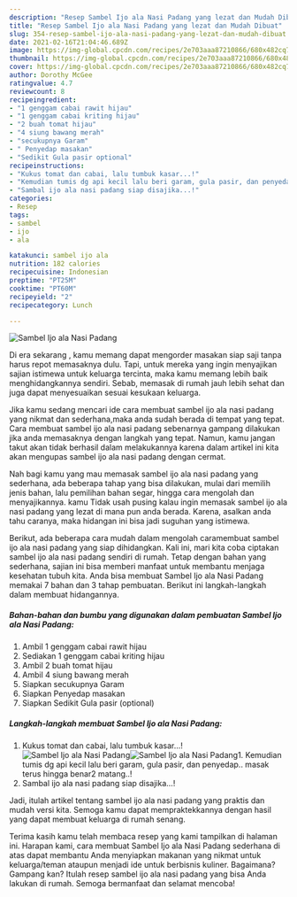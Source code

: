 ```yaml
---
description: "Resep Sambel Ijo ala Nasi Padang yang lezat dan Mudah Dibuat"
title: "Resep Sambel Ijo ala Nasi Padang yang lezat dan Mudah Dibuat"
slug: 354-resep-sambel-ijo-ala-nasi-padang-yang-lezat-dan-mudah-dibuat
date: 2021-02-16T21:04:46.689Z
image: https://img-global.cpcdn.com/recipes/2e703aaa87210866/680x482cq70/sambel-ijo-ala-nasi-padang-foto-resep-utama.jpg
thumbnail: https://img-global.cpcdn.com/recipes/2e703aaa87210866/680x482cq70/sambel-ijo-ala-nasi-padang-foto-resep-utama.jpg
cover: https://img-global.cpcdn.com/recipes/2e703aaa87210866/680x482cq70/sambel-ijo-ala-nasi-padang-foto-resep-utama.jpg
author: Dorothy McGee
ratingvalue: 4.7
reviewcount: 8
recipeingredient:
- "1 genggam cabai rawit hijau"
- "1 genggam cabai kriting hijau"
- "2 buah tomat hijau"
- "4 siung bawang merah"
- "secukupnya Garam"
- " Penyedap masakan"
- "Sedikit Gula pasir optional"
recipeinstructions:
- "Kukus tomat dan cabai, lalu tumbuk kasar...!"
- "Kemudian tumis dg api kecil lalu beri garam, gula pasir, dan penyedap.. masak terus hingga benar2 matang..!"
- "Sambal ijo ala nasi padang siap disajika...!"
categories:
- Resep
tags:
- sambel
- ijo
- ala

katakunci: sambel ijo ala 
nutrition: 182 calories
recipecuisine: Indonesian
preptime: "PT25M"
cooktime: "PT60M"
recipeyield: "2"
recipecategory: Lunch

---
```



![Sambel Ijo ala Nasi Padang](https://img-global.cpcdn.com/recipes/2e703aaa87210866/680x482cq70/sambel-ijo-ala-nasi-padang-foto-resep-utama.jpg)

Di era  sekarang , kamu memang dapat mengorder masakan siap saji tanpa harus repot memasaknya dulu. Tapi, untuk mereka yang ingin menyajikan sajian istimewa untuk keluarga tercinta, maka kamu memang lebih baik menghidangkannya sendiri. Sebab, memasak di rumah jauh lebih sehat dan juga dapat menyesuaikan sesuai kesukaan keluarga.

Jika kamu sedang mencari ide cara membuat sambel ijo ala nasi padang yang nikmat dan sederhana,maka anda sudah berada di tempat yang tepat. Cara membuat sambel ijo ala nasi padang  sebenarnya gampang dilakukan jika anda memasaknya dengan langkah yang tepat. Namun, kamu jangan takut akan tidak berhasil dalam melakukannya 
karena dalam artikel ini kita akan mengupas sambel ijo ala nasi padang dengan cermat.  



Nah bagi kamu yang mau memasak sambel ijo ala nasi padang yang sederhana, ada beberapa tahap yang bisa dilakukan, mulai dari memilih jenis bahan, lalu pemilihan bahan segar, hingga cara mengolah dan menyajikannya. kamu Tidak usah pusing kalau ingin memasak sambel ijo ala nasi padang yang lezat di mana pun anda berada. Karena, asalkan anda  tahu caranya, maka hidangan ini bisa jadi suguhan yang istimewa.

Berikut, ada beberapa cara mudah dalam mengolah caramembuat sambel ijo ala nasi padang yang siap dihidangkan. Kali ini, mari kita coba ciptakan sambel ijo ala nasi padang sendiri di rumah. Tetap dengan bahan yang sederhana, sajian ini bisa memberi manfaat untuk membantu menjaga kesehatan tubuh kita. Anda bisa membuat Sambel Ijo ala Nasi Padang memakai 7 bahan dan 3 tahap pembuatan. Berikut ini langkah-langkah dalam membuat hidangannya.

<!--inarticleads1-->

##### Bahan-bahan dan bumbu yang digunakan dalam pembuatan Sambel Ijo ala Nasi Padang:

1. Ambil 1 genggam cabai rawit hijau
1. Sediakan 1 genggam cabai kriting hijau
1. Ambil 2 buah tomat hijau
1. Ambil 4 siung bawang merah
1. Siapkan secukupnya Garam
1. Siapkan  Penyedap masakan
1. Siapkan Sedikit Gula pasir (optional)




<!--inarticleads2-->

##### Langkah-langkah membuat Sambel Ijo ala Nasi Padang:

1. Kukus tomat dan cabai, lalu tumbuk kasar...!
<img src="https://img-global.cpcdn.com/steps/f9e226258ba704eb/160x128cq70/sambel-ijo-ala-nasi-padang-langkah-memasak-1-foto.jpg" alt="Sambel Ijo ala Nasi Padang"><img src="https://img-global.cpcdn.com/steps/4868be1d1cad2958/160x128cq70/sambel-ijo-ala-nasi-padang-langkah-memasak-1-foto.jpg" alt="Sambel Ijo ala Nasi Padang">1. Kemudian tumis dg api kecil lalu beri garam, gula pasir, dan penyedap.. masak terus hingga benar2 matang..!
1. Sambal ijo ala nasi padang siap disajika...!




Jadi, itulah artikel tentang  sambel ijo ala nasi padang  yang praktis dan mudah versi kita. Semoga kamu dapat mempraktekkannya dengan hasil yang dapat membuat keluarga di rumah senang. 

Terima kasih kamu telah membaca resep yang kami tampilkan di halaman ini. Harapan kami, cara membuat  Sambel Ijo ala Nasi Padang sederhana di atas dapat membantu Anda menyiapkan makanan yang nikmat untuk keluarga/teman ataupun menjadi ide untuk berbisnis kuliner. Bagaimana? Gampang kan? Itulah resep sambel ijo ala nasi padang yang bisa Anda lakukan di rumah. Semoga bermanfaat dan selamat mencoba!

